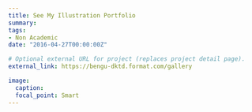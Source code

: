 ```yaml
---
title: See My Illustration Portfolio
summary: 
tags:
- Non Academic
date: "2016-04-27T00:00:00Z"

# Optional external URL for project (replaces project detail page).
external_link: https://bengu-dktd.format.com/gallery

image:
  caption: 
  focal_point: Smart
---
```

